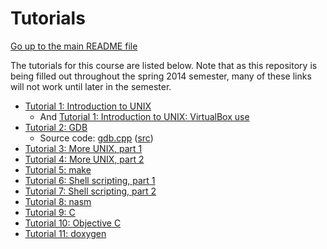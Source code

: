 Tutorials
=========

[Go up to the main README file](../README.html)

The tutorials for this course are listed below. Note that as this
repository is being filled out throughout the spring 2014 semester,
many of these links will not work until later in the semester.

- [Tutorial 1: Introduction to UNIX](01-intro-unix/index.html)
  - And [Tutorial 1: Introduction to UNIX: VirtualBox use](01-intro-unix/virtual-box.html)
- [Tutorial 2: GDB](02-gdb/index.html)
  - Source code: [gdb.cpp](02-gdb/gdb.cpp.html)
    ([src](02-gdb/gdb.cpp))
- [Tutorial 3: More UNIX, part 1](03-more-unix-pt1/index.html)
- [Tutorial 4: More UNIX, part 2](04-more-unix-pt2/index.html)
- [Tutorial 5: make](05-make/index.html)
- [Tutorial 6: Shell scripting, part 1](06-shell-scripts-pt1/index.html)
- [Tutorial 7: Shell scripting, part 2](07-shell-scripts-pt2/index.html)
- [Tutorial 8: nasm](08-nasm/index.html)
- [Tutorial 9: C](09-c/index.html)
- [Tutorial 10: Objective C](10-objc/index.html)
- [Tutorial 11: doxygen](11-doxygen/index.html)
